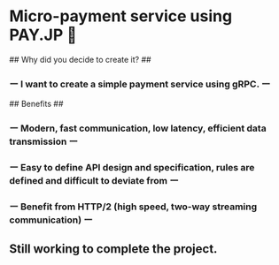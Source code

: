 # Micro-payment service using PAY.JP  :dragon: #
<p>
<span class="mgr-10"></span>
</p>
## Why did you decide to create it? ##
<p>
<h3><span class="mgr-10">ー   I want to create a simple payment service using gRPC.   ー</span></h3>
</p>
## Benefits ##
<p>
<h3>ー   Modern, fast communication, low latency, efficient data transmission   ー</h3>
<h3>ー   Easy to define API design and specification, rules are defined and difficult to deviate from   ー</h3>
<h3>ー   Benefit from HTTP/2 (high speed, two-way streaming communication)   ー</h3>
</p>
<span class="mgr-10"></span>

## Still working to complete the project. ##

